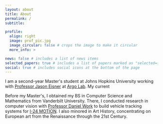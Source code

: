 ```yaml
---
layout: about
title: About
permalink: /
subtitle:

profile:
  align: right
  image: prof_pic.jpg
  image_circular: false # crops the image to make it circular
  more_info: >

news: false # includes a list of news items
selected_papers: true # includes a list of papers marked as "selected={true}"
social: true # includes social icons at the bottom of the page
---
```


I am a second-year Master's student at Johns Hopkins University working with [Professor Jason Eisner](https://www.cs.jhu.edu/~jason/) at [Argo Lab](https://www.cs.jhu.edu/~jason/Argo/). My current

Before my Master's, I obtained my BS in Computer Science and Mathematics from Vanderbilt University. There, I conducted research in computer vision with [Professor Daniel Work](https://lab-work.github.io/about/) to build vehicle tracking systems for [I-24 MOTION](https://i24motion.org/). I also minored in Art History, concentrating on European art from the Renaissance through the 21st Century.
